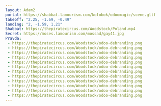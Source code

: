 ```yaml
---
layout: Adam2
portal: https://shabbat.lamourism.com/kolobok/odoomagic/scene.gltf
takeoff: "2.25, -1.69, -0.49"
landing: "2, -1.59, 1.21"
Shabbat: https://thepiratecircus.com/Woodstock/Poland.mp4
Secret: https://moses.lamourism.com/mossad/gay41.jpg
Pravda:
 - https://thepiratecircus.com/Woodstock/odoo-debranding.png
 - https://thepiratecircus.com/Woodstock/odoo-debranding.png
 - https://thepiratecircus.com/Woodstock/odoo-debranding.png
 - https://thepiratecircus.com/Woodstock/odoo-debranding.png
 - https://thepiratecircus.com/Woodstock/odoo-debranding.png
 - https://thepiratecircus.com/Woodstock/odoo-debranding.png
 - https://thepiratecircus.com/Woodstock/odoo-debranding.png
 - https://thepiratecircus.com/Woodstock/odoo-debranding.png
 - https://thepiratecircus.com/Woodstock/odoo-debranding.png
 - https://thepiratecircus.com/Woodstock/odoo-debranding.png
 - https://thepiratecircus.com/Woodstock/odoo-debranding.png
 - https://thepiratecircus.com/Woodstock/odoo-debranding.png
---
```

